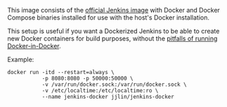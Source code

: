 This image consists of the [official Jenkins image](https://hub.docker.com/_/jenkins/)
with Docker and Docker Compose binaries installed for use with the host's Docker installation.

This setup is useful if you want a Dockerized Jenkins to be able to create
new Docker containers for build purposes, without the
[pitfalls of running Docker-in-Docker](https://jpetazzo.github.io/2015/09/03/do-not-use-docker-in-docker-for-ci/).

Example:

    docker run -itd --restart=always \
               -p 8080:8080 -p 50000:50000 \
               -v /var/run/docker.sock:/var/run/docker.sock \
               -v /etc/localtime:/etc/localtime:ro \
               --name jenkins-docker jjlin/jenkins-docker

